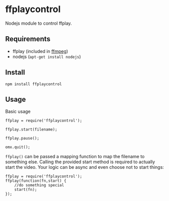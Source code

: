 ffplaycontrol
==========

Nodejs module to control ffplay.

Requirements
------------

* ffplay (included in [ffmpeg](http://www.ffmpeg.org/))
* nodejs (`apt-get install nodejs`)

Install
-------

    npm install ffplaycontrol

Usage
-----

Basic usage
    
    ffplay = require('ffplaycontrol');

    ffplay.start(filename);

    ffplay.pause();

    omx.quit();

`ffplay()` can be passed a mapping function to map the filename to something else. Calling the provided start method is required to actually start the video. Your logic can be async and even choose not to start things:

    ffplay = require('ffplaycontrol');
    ffplay(function(fn,start) {
        //do something special
        start(fn);
    });
